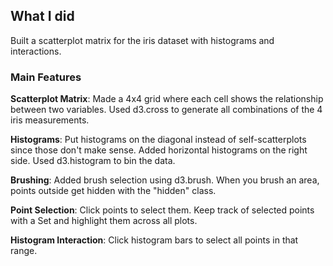 

## What I did

Built a scatterplot matrix for the iris dataset with histograms and interactions.

### Main Features

**Scatterplot Matrix**: Made a 4x4 grid where each cell shows the relationship between two variables. Used d3.cross to generate all combinations of the 4 iris measurements.

**Histograms**: Put histograms on the diagonal instead of self-scatterplots since those don't make sense. Added horizontal histograms on the right side. Used d3.histogram to bin the data.

**Brushing**: Added brush selection using d3.brush. When you brush an area, points outside get hidden with the "hidden" class.

**Point Selection**: Click points to select them. Keep track of selected points with a Set and highlight them across all plots.

**Histogram Interaction**: Click histogram bars to select all points in that range. 

